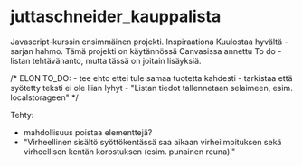 # juttaschneider_kauppalista
Javascript-kurssin ensimmäinen projekti. Inspiraationa Kuulostaa hyvältä -sarjan hahmo.
Tämä projekti on käytännössä Canvasissa annettu To do -listan tehtävänanto, mutta tässä on joitain lisäyksiä.



 /* ELON TO_DO:
              - tee ehto ettei tule samaa tuotetta kahdesti
              - tarkistaa että syötetty teksti ei ole liian lyhyt
              - "Listan tiedot tallennetaan selaimeen, esim. localstorageen"
                           */ 

Tehty:

- mahdollisuus poistaa elementtejä? 
- "Virheellinen sisältö syöttökentässä saa aikaan virheilmoituksen sekä virheellisen kentän korostuksen (esim. punainen reuna)."

